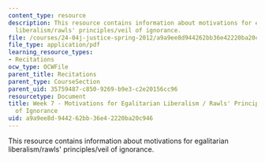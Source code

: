```yaml
---
content_type: resource
description: This resource contains information about motivations for egalitarian
  liberalism/rawls' principles/veil of ignorance.
file: /courses/24-04j-justice-spring-2012/a9a9ee8d944262bb36e42220ba20c946_MIT24_04JS12_Week7.pdf
file_type: application/pdf
learning_resource_types:
- Recitations
ocw_type: OCWFile
parent_title: Recitations
parent_type: CourseSection
parent_uid: 35759487-c850-9269-b9e3-c2e20156cc96
resourcetype: Document
title: Week 7 - Motivations for Egalitarian Liberalism / Rawls' Principles / Veil
  of Ignorance
uid: a9a9ee8d-9442-62bb-36e4-2220ba20c946
---
```

This resource contains information about motivations for egalitarian liberalism/rawls' principles/veil of ignorance.

